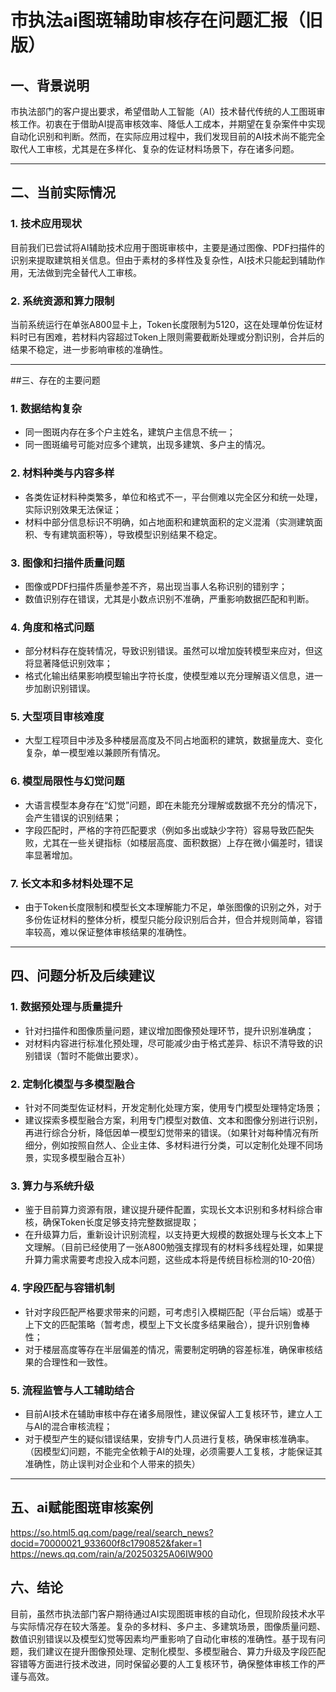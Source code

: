 # 市执法ai图斑辅助审核存在问题汇报（旧版）

## 一、背景说明

市执法部门的客户提出要求，希望借助人工智能（AI）技术替代传统的人工图斑审核工作。初衷在于借助AI提高审核效率、降低人工成本，并期望在复杂案件中实现自动化识别和判断。然而，在实际应用过程中，我们发现目前的AI技术尚不能完全取代人工审核，尤其是在多样化、复杂的佐证材料场景下，存在诸多问题。

---
## 二、当前实际情况

### 1. 技术应用现状
 
目前我们已尝试将AI辅助技术应用于图斑审核中，主要是通过图像、PDF扫描件的识别来提取建筑相关信息。但由于素材的多样性及复杂性，AI技术只能起到辅助作用，无法做到完全替代人工审核。

### 2. 系统资源和算力限制

 当前系统运行在单张A800显卡上，Token长度限制为5120，这在处理单份佐证材料时已有困难，若材料内容超过Token上限则需要截断处理或分割识别，合并后的结果不稳定，进一步影响审核的准确性。

---
##三、存在的主要问题

### 1. 数据结构复杂
  - 同一图斑内存在多个户主姓名，建筑户主信息不统一；
  - 同一图斑编号可能对应多个建筑，出现多建筑、多户主的情况。

### 2. 材料种类与内容多样
  - 各类佐证材料种类繁多，单位和格式不一，平台侧难以完全区分和统一处理，实际识别效果无法保证；
  - 材料中部分信息标识不明确，如占地面积和建筑面积的定义混淆（实测建筑面积、专有建筑面积等），导致模型识别结果不稳定。

### 3. 图像和扫描件质量问题
  - 图像或PDF扫描件质量参差不齐，易出现当事人名称识别的错别字；
  - 数值识别存在错误，尤其是小数点识别不准确，严重影响数据匹配和判断。

### 4. 角度和格式问题
  - 部分材料存在旋转情况，导致识别错误。虽然可以增加旋转模型来应对，但这将显著降低识别效率；
  - 格式化输出结果影响模型输出字符长度，使模型难以充分理解语义信息，进一步加剧识别错误。

### 5. 大型项目审核难度
  - 大型工程项目中涉及多种楼层高度及不同占地面积的建筑，数据量庞大、变化复杂，单一模型难以兼顾所有情况。

### 6. 模型局限性与幻觉问题
  - 大语言模型本身存在“幻觉”问题，即在未能充分理解或数据不充分的情况下，会产生错误的识别结果；
  - 字段匹配时，严格的字符匹配要求（例如多出或缺少字符）容易导致匹配失败，尤其在一些关键指标（如楼层高度、面积数据）上存在微小偏差时，错误率显著增加。

### 7. 长文本和多材料处理不足
  - 由于Token长度限制和模型长文本理解能力不足，单张图像的识别之外，对于多份佐证材料的整体分析，模型只能分段识别后合并，但合并规则简单，容错率较高，难以保证整体审核结果的准确性。

---
## 四、问题分析及后续建议

### 1. 数据预处理与质量提升
  - 针对扫描件和图像质量问题，建议增加图像预处理环节，提升识别准确度；
  - 对材料内容进行标准化预处理，尽可能减少由于格式差异、标识不清导致的识别错误（暂时不能做出要求）。

### 2. 定制化模型与多模型融合
  - 针对不同类型佐证材料，开发定制化处理方案，使用专门模型处理特定场景；
  - 建议探索多模型融合方案，利用专门模型对数值、文本和图像分别进行识别，再进行综合分析，降低因单一模型幻觉带来的错误。（如果针对每种情况有所细分，例如按照自然人、企业主体、多材料进行分类，可以定制化处理不同场景，实现多模型融合互补）

### 3. 算力与系统升级
  - 鉴于目前算力资源有限，建议提升硬件配置，实现长文本识别和多材料综合审核，确保Token长度足够支持完整数据提取；
  - 在升级算力后，重新设计识别流程，以支持更大规模的数据处理与长文本上下文理解。（目前已经使用了一张A800勉强支撑现有的材料多线程处理，如果提升算力需求需要考虑投入成本问题，这些成本将是传统目标检测的10-20倍）

### 4. 字段匹配与容错机制
  - 针对字段匹配严格要求带来的问题，可考虑引入模糊匹配（平台后端）或基于上下文的匹配策略（暂考虑，模型上下文长度多结果融合），提升识别鲁棒性；
  - 对于楼层高度等存在半层偏差的情况，需要制定明确的容差标准，确保审核结果的合理性和一致性。

### 5. 流程监管与人工辅助结合
  - 目前AI技术在辅助审核中存在诸多局限性，建议保留人工复核环节，建立人工与AI的混合审核流程；
  - 对于模型产生的疑似错误结果，安排专门人员进行复核，确保审核准确率。（因模型幻问题，不能完全依赖于AI的处理，必须需要人工复核，才能保证其准确性，防止误判对企业和个人带来的损失）

---
## 五、ai赋能图斑审核案例
https://so.html5.qq.com/page/real/search_news?docid=70000021_933600f8c1790852&faker=1
https://news.qq.com/rain/a/20250325A06IW900

## 六、结论
目前，虽然市执法部门客户期待通过AI实现图斑审核的自动化，但现阶段技术水平与实际情况存在较大落差。复杂的多材料、多户主、多建筑场景，图像质量问题、数值识别错误以及模型幻觉等因素均严重影响了自动化审核的准确性。基于现有问题，我们建议在提升图像预处理、定制化模型、多模型融合、算力升级及字段匹配容错等方面进行技术改进，同时保留必要的人工复核环节，确保整体审核工作的严谨与高效。

